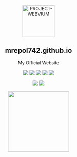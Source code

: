 <p align="center">
 <img width="100px" src="https://github.com/mrepol742/PROJECT-WEBVIUM/blob/master/app/src/main/res/mipmap-xxxhdpi/c.png" align="center" alt="PROJECT-WEBVIUM" />
 <h2 align="center">mrepol742.github.io</h2>
 <p align="center">My Official Website</p>
</p>

<p align="center">
  <img src="https://img.shields.io/badge/HTML-5-blue.svg">
  <img src="https://img.shields.io/badge/CSS-blue.svg"> 
  <img src="https://img.shields.io/badge/JavaScript-blue.svg">
  <img src="https://img.shields.io/badge/Firebase-blue.svg">
    <img src="https://img.shields.io/badge/JQuery-blue.svg">
</p>
<p align="center">
  <img src="https://img.shields.io/github/issues/mrepol742/PROJECT-WEBVIUM?color=0088ff" />
  <img src="https://img.shields.io/github/issues-pr/mrepol742/PROJECT-WEBVIUM?color=0088ff" />
</p>
<p align="center">
<img src="https://github.com/mrepol742/mrepol742.github.io/blob/main/images/download.jfif" width="190"> 
</p>
